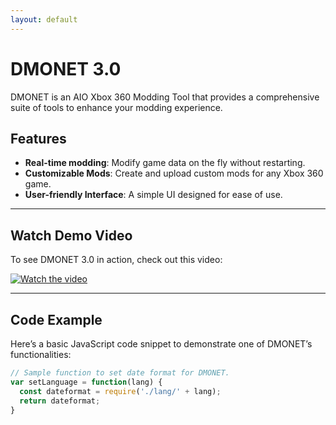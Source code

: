 ```yaml
---
layout: default
---
```


# DMONET 3.0

DMONET is an AIO Xbox 360 Modding Tool that provides a comprehensive suite of tools to enhance your modding experience.

## Features
- **Real-time modding**: Modify game data on the fly without restarting.
- **Customizable Mods**: Create and upload custom mods for any Xbox 360 game.
- **User-friendly Interface**: A simple UI designed for ease of use.

---

## Watch Demo Video

To see DMONET 3.0 in action, check out this video:

[![Watch the video](https://img.youtube.com/vi/C0DPdy98e4c/0.jpg)](https://www.youtube.com/watch?v=C0DPdy98e4c)

---

## Code Example

Here’s a basic JavaScript code snippet to demonstrate one of DMONET’s functionalities:

```js
// Sample function to set date format for DMONET.
var setLanguage = function(lang) {
  const dateformat = require('./lang/' + lang);
  return dateformat;
}
